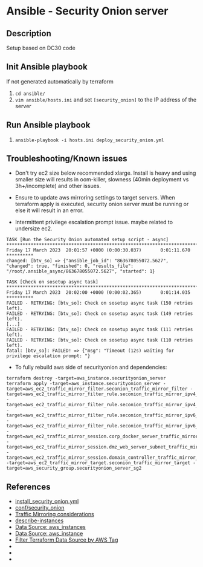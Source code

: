 # Ansible - Security Onion server
## Description

Setup based on DC30 code

## Init Ansible playbook
If not generated automatically by terraform
1. `cd ansible/`
1. `vim ansible/hosts.ini` and set `[security_onion]` to the IP address of the server

## Run Ansible playbook
1. `ansible-playbook -i hosts.ini deploy_security_onion.yml`

## Troubleshooting/Known issues

* Don't try ec2 size below recommended xlarge. Install is heavy and using smaller size will results in oom-killer, slowness (40min deployment vs 3h+/incomplete)  and other issues.

* Ensure to update aws mirroring settings to target servers. When terraform apply is executed, security onion server must be running or else it will result in an error.

* Intermittent privilege escalation prompt issue. maybe related to undersize ec2.
```
TASK [Run the Security Onion automated setup script - async] *********************************************************************************************************************************************************
Friday 17 March 2023  20:01:57 +0000 (0:00:30.037)       0:01:11.670 **********
changed: [btv_so] => {"ansible_job_id": "863678055072.5627", "changed": true, "finished": 0, "results_file": "/root/.ansible_async/863678055072.5627", "started": 1}

TASK [Check on sosetup async task] ***********************************************************************************************************************************************************************************
Friday 17 March 2023  20:02:00 +0000 (0:00:02.365)       0:01:14.035 **********
FAILED - RETRYING: [btv_so]: Check on sosetup async task (150 retries left).
FAILED - RETRYING: [btv_so]: Check on sosetup async task (149 retries left).
[...]
FAILED - RETRYING: [btv_so]: Check on sosetup async task (111 retries left).
FAILED - RETRYING: [btv_so]: Check on sosetup async task (110 retries left).
fatal: [btv_so]: FAILED! => {"msg": "Timeout (12s) waiting for privilege escalation prompt: "}
```

* To fully rebuild aws side of securityonion and dependencies:
```
terraform destroy -target=aws_instance.securityonion_server
terraform apply -target=aws_instance.securityonion_server -target=aws_ec2_traffic_mirror_filter.seconion_traffic_mirror_filter -target=aws_ec2_traffic_mirror_filter_rule.seconion_traffic_mirror_ipv4_filter_rule_egress -target=aws_ec2_traffic_mirror_filter_rule.seconion_traffic_mirror_ipv4_filter_rule_ingress -target=aws_ec2_traffic_mirror_filter_rule.seconion_traffic_mirror_ipv6_filter_rule_egress -target=aws_ec2_traffic_mirror_filter_rule.seconion_traffic_mirror_ipv6_filter_rule_ingress -target=aws_ec2_traffic_mirror_session.corp_docker_server_traffic_mirror_session -target=aws_ec2_traffic_mirror_session.dmz_web_server_subnet_traffic_mirror_session  -target=aws_ec2_traffic_mirror_session.domain_controller_traffic_mirror_session -target=aws_ec2_traffic_mirror_target.seconion_traffic_mirror_target -target=aws_security_group.securityonion_server_sg2
```

## References
* [install_security_onion.yml](https://github.com/blueteamvillage/obsidian-sec-eng/blob/main/ansible/roles/linux/install_security_onion.yml)
* [conf/security_onion](https://github.com/blueteamvillage/obsidian-sec-eng/tree/main/ansible/conf/security_onion)
* [Traffic Mirroring considerations](https://docs.aws.amazon.com/vpc/latest/mirroring/traffic-mirroring-considerations.html)
* [describe-instances](https://docs.aws.amazon.com/cli/latest/reference/ec2/describe-instances.html)
* [Data Source: aws_instances](https://registry.terraform.io/providers/hashicorp/aws/latest/docs/data-sources/instances)
* [Data Source: aws_instance](https://registry.terraform.io/providers/hashicorp/aws/latest/docs/data-sources/instance#private_ip)
* [Filter Terraform Data Source by AWS Tag](https://wahlnetwork.com/2020/04/30/filter-terraform-data-source-by-aws-tag-value/)
* []()
* []()
* []()
